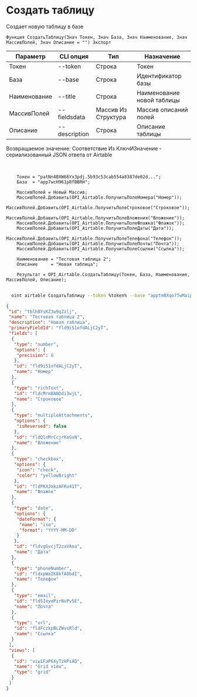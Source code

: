 ﻿---
sidebar_position: 1
---

# Создать таблицу
 Создает новую таблицу в базе



`Функция СоздатьТаблицу(Знач Токен, Знач База, Знач Наименование, Знач МассивПолей, Знач Описание = "") Экспорт`

  | Параметр | CLI опция | Тип | Назначение |
  |-|-|-|-|
  | Токен | --token | Строка | Токен |
  | База | --base | Строка | Идентификатор базы |
  | Наименование | --title | Строка | Наименование новой таблицы |
  | МассивПолей | --fieldsdata | Массив Из Структура | Массив описаний полей |
  | Описание | --description | Строка | Описание таблицы |

  
  Возвращаемое значение:   Соответствие Из КлючИЗначение - сериализованный JSON ответа от Airtable

<br/>




```bsl title="Пример кода"
    Токен = "patNn4BXW66Yx3pdj.5b93c53cab554a8387de02d...";
    База  = "app7wcH961p8fBBRH";

    МассивПолей = Новый Массив;
    МассивПолей.Добавить(OPI_Airtable.ПолучитьПолеНомера("Номер"));
    МассивПолей.Добавить(OPI_Airtable.ПолучитьПолеСтроковое("Строковое"));
    МассивПолей.Добавить(OPI_Airtable.ПолучитьПолеВложения("Вложение"));
    МассивПолей.Добавить(OPI_Airtable.ПолучитьПолеФлажка("Флажок"));
    МассивПолей.Добавить(OPI_Airtable.ПолучитьПолеДаты("Дата"));
    МассивПолей.Добавить(OPI_Airtable.ПолучитьПолеТелефона("Телефон"));
    МассивПолей.Добавить(OPI_Airtable.ПолучитьПолеПочты("Почта"));
    МассивПолей.Добавить(OPI_Airtable.ПолучитьПолеСсылки("Ссылка"));

    Наименование = "Тестовая таблица 2";
    Описание     = "Новая таблица";

    Результат = OPI_Airtable.СоздатьТаблицу(Токен, База, Наименование, МассивПолей, Описание);
```



```sh title="Пример команды CLI"
    
  oint airtable СоздатьТаблицу --token %token% --base "apptm8Xqo7TwMaipQ" --title %title% --fieldsdata %fieldsdata% --description "Новая таблица"

```

```json title="Результат"
{
 "id": "tblhBYsKZ3w9qZzlj",
 "name": "Тестовая таблица 2",
 "description": "Новая таблица",
 "primaryFieldId": "fld9iS1ofdALjC2yT",
 "fields": [
  {
   "type": "number",
   "options": {
    "precision": 0
   },
   "id": "fld9iS1ofdALjC2yT",
   "name": "Номер"
  },
  {
   "type": "richText",
   "id": "fldcMrmBANDdi3wjL",
   "name": "Строковое"
  },
  {
   "type": "multipleAttachments",
   "options": {
    "isReversed": false
   },
   "id": "fldQlnMrCcjrKoGvN",
   "name": "Вложение"
  },
  {
   "type": "checkbox",
   "options": {
    "icon": "check",
    "color": "yellowBright"
   },
   "id": "fldPKXJmkzAFRo41T",
   "name": "Флажок"
  },
  {
   "type": "date",
   "options": {
    "dateFormat": {
     "name": "iso",
     "format": "YYYY-MM-DD"
    }
   },
   "id": "fldvgGvcjT2zaVAoa",
   "name": "Дата"
  },
  {
   "type": "phoneNumber",
   "id": "fldxpWaIK8kfA0bdI",
   "name": "Телефон"
  },
  {
   "type": "email",
   "id": "fldSIeymPzrNvPv5E",
   "name": "Почта"
  },
  {
   "type": "url",
   "id": "fldFczkpBLZWvsRld",
   "name": "Ссылка"
  }
 ],
 "views": [
  {
   "id": "viw1FaP6XyTzHPsAD",
   "name": "Grid view",
   "type": "grid"
  }
 ]
}
```

